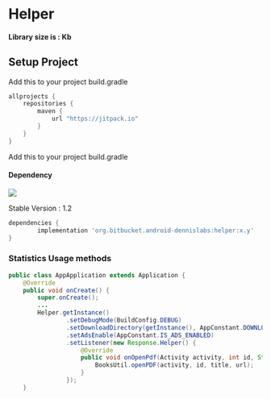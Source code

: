 # Helper 

#### Library size is : Kb
  
## Setup Project

Add this to your project build.gradle
``` gradle
allprojects {
    repositories {
        maven {
            url "https://jitpack.io"
        }
    }
}
```

Add this to your project build.gradle

#### Dependency
[![](https://jitpack.io/v/org.bitbucket.android-dennislabs/helper.svg)](https://jitpack.io/#org.bitbucket.android-dennislabs/helper)

Stable Version : 1.2
```gradle
dependencies {
        implementation 'org.bitbucket.android-dennislabs:helper:x.y'
}
```


### Statistics Usage methods
```java
public class AppApplication extends Application {
    @Override
    public void onCreate() {
        super.onCreate();
        ...
        Helper.getInstance()
                .setDebugMode(BuildConfig.DEBUG)
                .setDownloadDirectory(getInstance(), AppConstant.DOWNLOAD_DIRECTORY)
                .setAdsEnable(AppConstant.IS_ADS_ENABLED)
                .setListener(new Response.Helper() {
                    @Override
                    public void onOpenPdf(Activity activity, int id, String title, String url) {
                        BooksUtil.openPDF(activity, id, title, url);
                    }
                });
    }

```